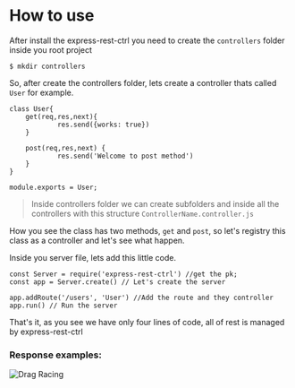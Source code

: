 # How to use

After install the express-rest-ctrl you need to create the `controllers` folder inside you root project

```
$ mkdir controllers
```

So, after create the controllers folder, lets create a controller thats called `User` for example.


```
class User{
    get(req,res,next){
            res.send({works: true})
    }

    post(req,res,next) {
            res.send('Welcome to post method')
    }
}

module.exports = User;
```

>Inside controllers folder we can create subfolders and inside all the controllers with this structure `ControllerName.controller.js`

How you see the class has two methods, `get` and `post`, so let's registry this class as a controller and let's see what happen.


Inside you server file, lets add this little code.
```
const Server = require('express-rest-ctrl') //get the pk;
const app = Server.create() // Let's create the server

app.addRoute('/users', 'User') //Add the route and they controller
app.run() // Run the server

```

That's it, as you see we have only four lines of code, all of rest is managed by express-rest-ctrl


### Response examples:
![Drag Racing](https://i.ibb.co/3MfbJ1c/server-Test-Resource.png)